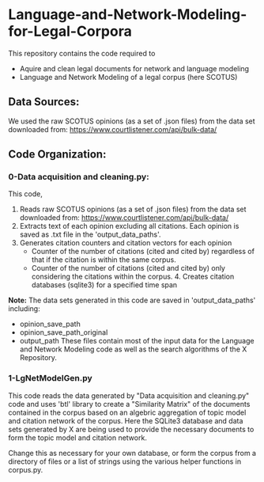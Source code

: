 # Language-and-Network-Modeling-for-Legal-Corpora
This repository contains the code required to
- Aquire and clean legal documents for network and language modeling
- Language and Network Modeling of a legal corpus (here SCOTUS)
## Data Sources:
We used the raw SCOTUS opinions (as a set of .json files) from the data set downloaded from: https://www.courtlistener.com/api/bulk-data/

## Code Organization:

### 0-Data acquisition and cleaning.py:
This code, 
   1. Reads raw SCOTUS opinions (as a set of .json files) from the data set downloaded from: https://www.courtlistener.com/api/bulk-data/
   2. Extracts text of each opinion excluding all citations. Each opinion is saved as .txt file in the 'output_data_paths'.
   3. Generates citation counters and citation vectors for each opinion
        - Counter of the number of citations (cited and cited by) regardless of that if the citation is within the same corpus.
        - Counter of the number of citations (cited and cited by) only considering the citations within the corpus.
    4.  Creates citation databases (sqlite3) for a specified time span
   
**Note:**   The data sets generated in this code are saved in 'output_data_paths' including:
- opinion_save_path
- opinion_save_path_original
- output_path
These files contain most of the input data for the Language and Network Modeling code as well as the search algorithms of the X Repository.

### 1-LgNetModelGen.py
This code reads the data generated by "Data acquisition and cleaning.py" code and uses 'btl' library to create a "Similarity Matrix" of the documents contained in the corpus based on an algebric aggregation of topic model and citation network of the corpus.
Here the SQLite3 database and data sets generated by X are being used
to provide the necessary documents to form the topic model and citation network.

Change this as necessary for your own database, or form the corpus
from a directory of files or a list of strings using the various
helper functions in corpus.py.
